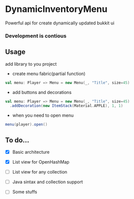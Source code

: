 # DynamicInventoryMenu
Powerful api for create dynamically updated bukkit ui

### Development is contious


## Usage
add library to you project

- create menu fabric(partial function)

```Scala
val menu: Player => Menu = new Menu(_, "Title", size=45)
```

- add buttons and decorations

```Scala
val menu: Player => Menu = new Menu(_, "Title", size=45)
  .addDecoration(new ItemStack(Material.APPLE), 1, 1)
  ```
  
- when you need to open menu

```Scala
menu(player).open()
```

## To do...
- [x] Basic architecture
- [x] List view for OpenHashMap
- [ ] List view for any collection
- [ ] Java sintax and collection support
- [ ] Some stuffs



